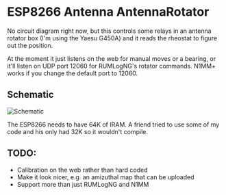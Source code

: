 # ESP8266 Antenna AntennaRotator

No circuit diagram right now, but this controls some relays in an antenna rotator box (I'm using the Yaesu G450A) and it reads the rheostat to figure out the position.

At the moment it just listens on the web for manual moves or a bearing, or it'll listen on UDP port 12060 for RUMLogNG's rotator commands. N1MM+ works if you change the default port to 12060.

## Schematic
![Schematic](schematic.png)

The ESP8266 needs to have 64K of IRAM. A friend tried to use some of my code and his only had 32K so it wouldn't compile.

## TODO:
* Calibration on the web rather than hard coded
* Make it look nicer, e.g. an amizuthal map that can be uploaded
* Support more than just RUMLogNG and N1MM
